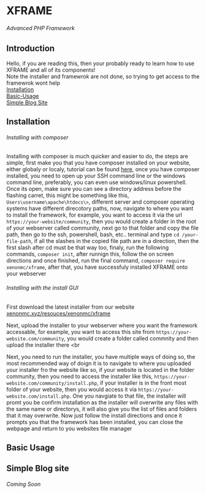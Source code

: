# XFRAME
###### Advanced PHP Framework
 
## Introduction
Hello, if you are reading this, then your probably ready to learn how to use XFRAME and all of its components! <br>
Note the installer and framewrok are not done, so trying to get access to the framewrok wont help <br>
[Installation](#Installation)<br>
[Basic-Usage](#Basic-Usage)<br>
[Simple Blog Site](#Simple-Blog-Site)

## Installation

###### Installing with composer

Installing with composer is much quicker and easier to do, the steps are simple, first make you that you have composer installed on your website, either globaly or localy, tutorial can be found [here](https://getcomposer.org), once you have composer installed, you need to open up your SSH command line or the windows command line, preferably, you can even use windows/linux powershell. Once its open, make sure you can see a directory address before the flashing carret, this might be something like this, `Users\username\apache\htdocs\>`, different server and composer operating systems have different direcotory paths, now, navigate to where you want to install the framework, for example, you want to access it via the url `https://your-website/community`, then you would create a folder in the root of your webserver called community, next go to that folder and copy the file path, then go to the ssh, powershell, bash, etc.. terminal and type `cd /your-file-path`, if all the slashes in the copied file path are in a direction, then the first slash after cd must be that way too, finaly, run the following commands, `composer init`, after runnign this, follow the on screen directions and once finished, run the final command, `composer require xenonmc/xframe`, after that, you have successfuly installed XFRAME onto your webserver

###### Installing with the install GUI
First download the latest installer from our website <br>
[xenonmc.xyz/resouces/xenonmc/xframe](https://xenonmc.xyz/resources/xenonmc/xframe) <br>

Next, upload the installer to your webserver where you want the framework accessable, for example, you want to access this site from `https://your-website.com/community`, you would create a folder called commnity and then upload the installer there <br

Next, you need to run the installer, you have multiple ways of doing so, the most recommended way of doign it is to navigate to where you uploaded your installer fro the website like so, if your website is located in the folder community, then you need to access the installer like this, `https://your-website.com/community/install.php`, if your installer is in the front most folder of your website, then you would access it via `https://your-website.com/install.php`. One you navgiate to that file, the installer will promt you be confirm installation as the installer will overwrite any files with the same name or directorys, it will also give you the list of files and folders that it may overwrite. Now just follow the install directions and once it prompts you that the framework has been installed, you can close the webpage and return to you websites file manager

## Basic Usage

## Simple Blog site
###### Coming Soon
